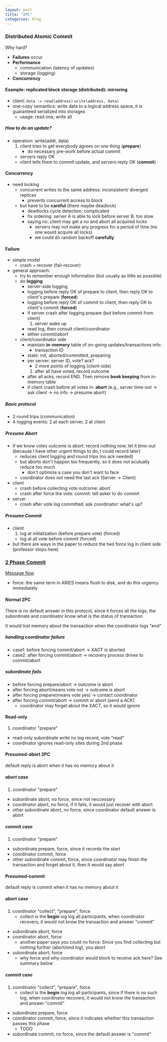 ```yaml
---
layout: post
title: "2PC"
categories: blog
---
```


### Distributed Atomic Commit
Why hard?

* **Failures** occur
* **Performance**
    * communication (latency of updates)
    * storage (logging)
* **Concurrency**

#### Example: replicated block storage (distributed): mirroring
* client: `data := read(address)` `write(address, data)`
* one-copy semantics: write data to a logical address space, it is guaranteed serialized into storages
    * usage: read one, write all

##### How to do an update?
* operation: write(addr, data)
    1. client tries to get everybody agrees on one thing (**prepare**)
        * do necessary pre-work before actual commit
    - servers reply OK
    - client tells them to commit update, and servers reply OK (**commit**)

#### Concurrency
* need locking
    * concurrent writes to the same address: inconsistent/ diverged replicas
        * prevents concurrent access to block
	* but have to be **careful** (there maybe deadlock)
	    * deadlocks cycle detection: complicated
	    * fix ordering: server A is able to lock before server B: too slow
	    * saying no: client may get a no and abort all acquired locks
	        * servers may not make any progress for a period of time (no one would acquire all locks)
		    * we could do random backoff **carefully**

#### Failure
* simple model
    * crash + recover (fail-recover)
* general approach:
    * try to remember enough information (but usually as little as possible)
    * do **logging**
        * server-side logging
	    * logging before reply OK of prepare to client, then reply OK to client's prepare (**forced**)
	    * logging before reply OK of commit to client, then reply OK to client's commit (**forced**)
	    * if server crash after logging prepare (but before commit from client)
	        1. server wake up
		- read log, then consult client/coordinator
		- either commit/abort
	* client/coordinator side
	    * maintain **in-memory** table of on-going updates/transactions info:
	        * transaction ID
		* state: init, aborted/committed, preparing
		* per server: server ID, vote? ack?
    	    * 2 more points of logging (client-side)
	        1. after all have voted, record outcome
		- after all acks, record END. Then remove **book keeping** from in-memory table
	    * if client crash before all votes in: **abort** (e.g., server time-out -> ask client -> no info -> presume abort)

##### Basic protocol
* 2 round trips (communication)
* 4 logging events: 2 at each server, 2 at client

##### Presume Abort
* if we know votes outcome is abort: record nothing now, let it time-out (because I have other urgent things to do, I could record later)
    * reduces client logging and round trips (no ack needed)
    * but aborts don't happen too frequently, so it does not acutually reduce too much
        * don't optimize a case you don't want to face
    * coordinator does not need the last ack (Server -> Client)
* client
    * crash before collecting vote outcome: abort
    * crash after force the vote: commit: tell asker to do commit
* server
    * crash after vote log committed: ask coordinator: what's up?

##### Presume Commit
* client
    1. log at initialization (before prepare vote) (forced)
    - log at all vote before commit (forced)
* but there are ways in the paper to reduce the two force log in client side (professor stops here)


### [2 Phase Commit](http://en.wikipedia.org/wiki/Two-phase_commit_protocol)
[Message flow](http://en.wikipedia.org/wiki/Two-phase_commit_protocol#Message_flow)

* force: the same term in ARIES means flush to disk, and do this urgency immediately

#### Normal 2PC
There is no default answer in this protocol, since it forces all the logs, the subordinate and coordinator know what is the status of transaction

It would lost memory about the transaction when the coordinator logs "end"
##### handling coordinator failure
* case1: before forcing commit/abort -> XACT is aborted
* case2: after forcing commit/abort -> recovery process drives to commit/abort

##### subordinate fails
* before forcing prepare/abort -> outcome is abort
* after forcing abort(means vote no) -> outcome is abort
* after forcing prepare(means vote yes) -> contact coordinator
* after forcing commit/abort -> commit or abort (send a ACK)
    * coordinator may forget about the XACT, so it would ignore

#### Read-only
1. coordinator "prepare"
- read-only subordinate write no log record, vote "read"
- coordinator ignores read-only sites during 2nd phase

#### Presumed-abort 2PC
default reply is abort when it has no memory about it
##### abort case
1. coordinator "prepare"
- subordinate abort, no force, since not neccessary
- coordinator abort, no force, if it fails, it would just recover with abort
- other subordinate abort, no force, since coordinator default answer is abort

##### commit case
1. coordinator "prepare"
- subordinate prepare, force, since it records the start
- coordinator commit, force
- other subordinate commit, force, since coordinator may finish the transaction and forget about it, then it would say abort

#### Presumed-commit
default reply is commit when it has no memory about it
##### abort case
1. coordinator "collect", "prepare", force
    * collect is the **begin** log log all participants, when coordinator recovers, it would not know the transaction and answer "commit"
- subordinate abort, force
- coordinator abort, force
    * another paper says you could no force: Since you find collecting but nothing further (abort/end log), you abort
- subordinate abort, force
    * why force and why coordinator would block to receive ack here? See summary below

##### commit case
1. coordinator "collect", "prepare", force
    * collect is the **begin** log log all participants, since if there is no such log, when coordinator recovers, it would not know the transaction and answer "commit"
- subordinate prepare, force
- coordinator commit, force, since it indicates whether this transaction passes this phase
    * TODO
- subordinate commit, no force, since the default answer is "commit"